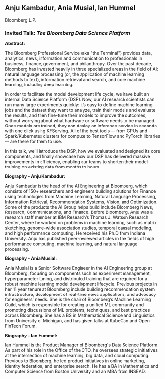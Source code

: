 ## Anju Kambadur, Ania Musial, Ian Hummel

Bloomberg L.P.

### Invited Talk:  *The Bloomberg Data Science Platform*

**Abstract:**

The Bloomberg Professional Service (aka "the Terminal") provides data, analytics, news, information and communication to professionals in business, finance, government, and philanthropy. Over the past decade, Bloomberg has invested heavily in three specialized areas in the field of AI: natural language processing (or, the application of machine learning methods to text), information retrieval and search, and core machine learning, including deep learning. 

In order to facilitate the model development life cycle, we have built an internal Data Science Platform (DSP). Now, our AI research scientists can run many large experiments quickly: it’s easy to define machine learning jobs and the dataset they want to analyze, train their models and evaluate the results, and then fine-tune their models to improve the outcomes, without worrying about what hardware or software needs to be managed. Once models are trained, they can deploy an inference service in seconds with one click using KFServing. All of the best tools -- from GPUs and Spark/Kubernetes clusters for compute to TensorFlow and PyTorch libraries -- are there for them to use. 

In this talk, we’ll introduce the DSP, how we evaluated and designed its core components, and finally showcase how our DSP has delivered massive improvements in efficiency, enabling our teams to shorten their model training on existing data from months to hours.

**Biography - Anju Kambadur:**

Anju Kambadur is the head of the AI Engineering at Bloomberg, which consists of 150+ researchers and engineers building solutions for Finance using technologies from Machine Learning, Natural Language Processing, Information Retrieval, Recommendation Systems, Vision, and Optimization. Some of the products the AI Group helps build include Bloomberg News, Research, Communications, and Finance. Before Bloomberg, Anju was a research staff member at IBM Research’s Thomas J. Watson Research Center, where he worked on problems in machine learning, such as matrix sketching, genome-wide association studies, temporal causal modeling, and high performance computing. He received his Ph.D from Indiana University. Anju has published peer-reviewed articles in the fields of high performance computing, machine learning, and natural language processing.

**Biography - Ania Musial:**

Ania Musial is a Senior Software Engineer in the AI Engineering group at Bloomberg, focusing on components such as experiment management, hyperparameter tuning, and distributed training that are required for a robust machine learning model development lifecycle. Previous projects in her 11 year tenure at Bloomberg include building recommendation system infrastructure, development of real-time news applications, and advocacy for engineers’ needs. She is the chair of Bloomberg’s Machine Learning Guild, which is responsible for creating a unified ML community and promoting discussions of ML problems, techniques, and best practices across Bloomberg. She has a BS in Mathematical Science and Linguistics from University of Michigan, and has given talks at KubeCon and Open FinTech Forum.

**Biography - Ian Hummel:**

Ian Hummel is the Product Manager of Bloomberg's Data Science Platform. As part of his role in the Office of the CTO, he oversees strategic initiatives at the intersection of machine learning, big data, and cloud computing. Previous to Bloomberg, he led product initiatives in online marketing, identity federation, and enterprise search. He has a BA in Mathematics and Computer Science from Boston University and an MBA from INSEAD.
